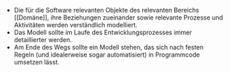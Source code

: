 - Die für die Software relevanten Objekte des relevanten Bereichs [[Domäne]], ihre Beziehungen zueinander sowie relevante Prozesse und Aktivitäten werden verständlich modelliert.
- Das Modell sollte im Laufe des Entwicklungsprozesses immer detaillierter werden.
- Am Ende des Wegs sollte ein Modell stehen, das sich nach festen Regeln (und idealerweise sogar automatisiert) in Programmcode umsetzen lässt.
